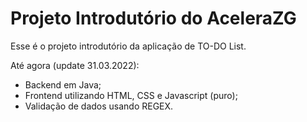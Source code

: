 # Projeto Introdutório do AceleraZG

Esse é o projeto introdutório da aplicação de TO-DO List.

Até agora (update 31.03.2022):
- Backend em Java;
- Frontend utilizando HTML, CSS e Javascript (puro);
- Validação de dados usando REGEX.
